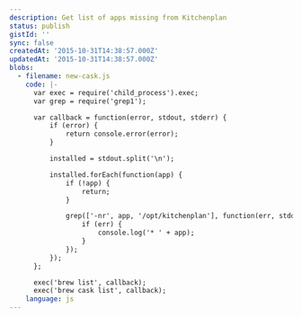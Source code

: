 ```yaml
---
description: Get list of apps missing from Kitchenplan
status: publish
gistId: ''
sync: false
createdAt: '2015-10-31T14:38:57.000Z'
updatedAt: '2015-10-31T14:38:57.000Z'
blobs:
  - filename: new-cask.js
    code: |-
      var exec = require('child_process').exec;
      var grep = require('grep1');

      var callback = function(error, stdout, stderr) {
          if (error) {
              return console.error(error);
          }

          installed = stdout.split('\n');

          installed.forEach(function(app) {
              if (!app) {
                  return;
              }

              grep(['-nr', app, '/opt/kitchenplan'], function(err, stdout, stderr) {
                  if (err) {
                      console.log('* ' + app);
                  }
              });
          });
      };

      exec('brew list', callback);
      exec('brew cask list', callback);
    language: js
---
```


